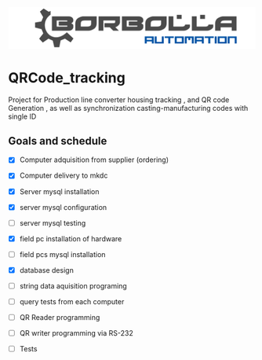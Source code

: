 ![alt text](https://github.com/borbolla-automation/QRCode_tracking/blob/master/Borbolla_automation_logo.png "Borbolla Automation Logo")

# QRCode_tracking

Project for Production line converter housing tracking , and QR code Generation , as well as synchronization casting-manufacturing codes with single ID

## Goals and schedule

- [x] Computer adquisition from supplier (ordering)
- [x] Computer delivery to mkdc
- [x] Server mysql installation 
- [x] server mysql configuration
- [ ] server mysql testing
- [x] field pc installation of hardware
- [ ] field pcs mysql installation
- [x] database design
- [ ] string data aquisition programing
- [ ] query tests from each computer
- [ ] QR Reader programming 
- [ ] QR writer programming via RS-232
- [ ] Tests

